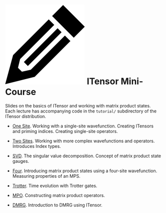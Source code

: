 # <img src="docs/course/icon.png" class="largeicon">  ITensor Mini-Course #

Slides on the basics of ITensor and working with matrix product states.
Each lecture has accompanying code in the `tutorial/` subdirectory of the ITensor distribution.

<!-- * Introduction. Tensors. &nbsp;  [\[slides\]](docs/course/00_Intro_Tensors.pdf) -->

<!--
  <div class="example_clicker">Watch Video</div>

  <iframe width="640" height="480" src="//www.youtube.com/embed/YBdiWnSaXy0?rel=0" frameborder="0" allowfullscreen></iframe>
  -->

* [One Site](docs/course/01_one_site.pdf). Working with a single-site wavefunction. Creating ITensors and priming indices. Creating single-site operators.

<!--
  <div class="example_clicker">Watch Video</div>

  <iframe width="640" height="480" src="//www.youtube.com/embed/48iB4z5Llks?rel=0" frameborder="0" allowfullscreen></iframe>
  -->

* [Two Sites](docs/course/02_two_sites.pdf). Working with more complex wavefunctions and operators. Introduces Index types.

* [SVD](docs/course/03_svd.pdf). The singular value decomposition. Concept of matrix product state gauges.

* [Four](docs/course/04_four.pdf). Introducing matrix product states using a four-site wavefunction. Measuring properties of an MPS.

* [Trotter](docs/course/05_trotter.pdf). Time evolution with Trotter gates.

* [MPO](docs/course/06_mpo.pdf). Constructing matrix product operators.

* [DMRG](docs/course/07_dmrg.pdf). Introduction to DMRG using ITensor.

